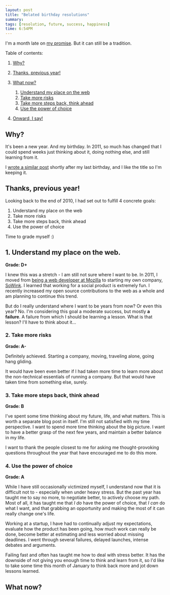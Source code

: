 ```yaml
---
layout: post
title: "Belated birthday resolutions"
summary:
tags: [resolution, future, success, happiness]
time: 6:54PM
---
```


I'm a month late on [my promise](http://embrangler.com/2010/12/belated-birthday-resolutions/#onward_i_say). But it can still be a tradition.

Table of contents:

1. [Why?](#why)
1. [Thanks, previous year!](#thanks_previous_year)
1. [What now?](#what_now)

    1. [Understand my place on the web](#understand_my_place_on_the_web)
    1. [Take more risks](#take_more_risks)
    1. [Take more steps back, think ahead](#take_more_steps_back_think_ahead)
    1. [Use the power of choice](#use_the_power_of_choice)

1. [Onward, I say!](#onward_i_say)


## Why?

It's been a new year. And my birthday. In 2011, so much has changed that I could spend weeks just thinking about it, doing nothing else, and still learning from it.

I [wrote a similar post](http://embrangler.com/2010/12/belated-birthday-resolutions/) shortly after my last birthday, and I like the title so I'm keeping it.

## Thanks, previous year!

Looking back to the end of 2010, I had set out to fulfill 4 concrete goals:

1. Understand my place on the web
2. Take more risks
3. Take more steps back, think ahead
4. Use the power of choice

Time to grade myself :)

## 1. Understand my place on the web.

__Grade: D+__

I knew this was a stretch - I am still not sure where I want to be. In 2011, I moved from [being a web developer at Mozilla](http://mozilla.com) to starting my own company, [SoWink](http://sowink.com). I learned that working for a social product is extremely fun. I recently increased my open source contributions to the web as a whole and am planning to continue this trend.

But do I really understand where I want to be years from now? Or even this year? No. I'm considering this goal a moderate success, but mostly __a failure__. A failure from which I should be learning a lesson. What is that lesson? I'll have to think about it...

### 2. Take more risks

__Grade: A-__

Definitely achieved. Starting a company, moving, traveling alone, going hang gliding.

It would have been even better if I had taken more time to learn more about the non-technical essentials of running a company. But that would have taken time from something else, surely.

### 3. Take more steps back, think ahead

__Grade: B__

I've spent some time thinking about my future, life, and what matters. This is worth a separate blog post in itself. I'm still not satisfied with my time perspective. I want to spend more time thinking about the big picture. I want to have a better grasp of the next few years, and maintain a better balance in my life.

I want to thank the people closest to me for asking me thought-provoking questions throughout the year that have encouraged me to do this more.

### 4. Use the power of choice

__Grade: A__

While I have still occasionally victimized myself, I understand now that it is difficult not to - especially when under heavy stress. But the past year has taught me to say no more, to negotiate better, to actively choose my path. Most of all, it has taught me that *I do* have the power of choice, that *I can* do what I want, and that grabbing an opportunity and making the most of it can really change one's life.

Working at a startup, I have had to continually adjust my expectations, evaluate how the product has been going, how much work can really be done, become better at estimating and less worried about missing deadlines. I went through several failures, delayed launches, intense debates and arguments.

Failing fast and often has taught me how to deal with stress better. It has the downside of not giving you enough time to think and learn from it, so I'd like to take some time this month of January to think back more and jot down lessons learned.

## What now?


